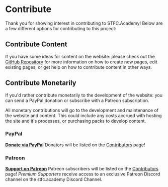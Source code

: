 # Contribute

Thank you for showing interest in contributing to STFC.Academy! Below are a few different options for contributing to this project:

## Contribute Content
If you have some ideas for content on the website: please check out the [GitHub Repository](https://github.com/stfc-academy/website) for more information on how to create new pages, edit existing pages, or get help on how to contribute content in other ways.

## Contribute Monetarily
If you'd rather contribute monetarily to the development of the website: you can send a PayPal donation or subscribe with a Patreon subscription. 

All monetary contributions will go to the development and maintenance of the website and content. This could include any costs accrued with hosting the site and it's processes, or purchasing packs to develop content. 

### PayPal
[**Donate via PayPal**](https://paypal.me/stfcacademy)
Donators will be listed on the [Contributors](/contributors) page!

### Patreon
[**Support on Patreon**](https://patreon.com/user?u=97264171)
Patreon subscribers will be listed on the [Contributors](/contributors) page! _Premium Supporters_ receive access to an exclusive Patreon Discord channel on the stfc.academy Discord Channel. 
